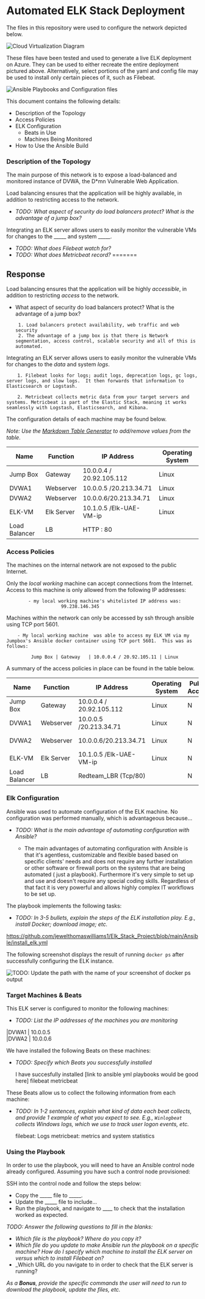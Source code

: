 # Automated ELK Stack Deployment

The files in this repository were used to configure the network depicted below.

![Cloud Virtualization Diagram](https://github.com/jewelthomaswilliams1/Elk_Stack_Project/tree/main/Diagram)

These files have been tested and used to generate a live ELK deployment on Azure. They can be used to either recreate the entire deployment pictured above. Alternatively, select portions of the yaml and config file may be used to install only certain pieces of it, such as Filebeat.

![Ansible Playbooks and Configuration files](https://github.com/jewelthomaswilliams1/Elk_Stack_Project/tree/main/Ansible)

This document contains the following details:
- Description of the Topology
- Access Policies
- ELK Configuration
  - Beats in Use
  - Machines Being Monitored
- How to Use the Ansible Build


### Description of the Topology

The main purpose of this network is to expose a load-balanced and monitored instance of DVWA, the D*mn Vulnerable Web Application.

Load balancing ensures that the application will be highly available, in addition to restricting access to the network.
- _TODO: What aspect of security do load balancers protect? What is the advantage of a jump box?_


Integrating an ELK server allows users to easily monitor the vulnerable VMs for changes to the _____ and system _____.
- _TODO: What does Filebeat watch for?_
- _TODO: What does Metricbeat record?_
=======

## Response ## 

Load balancing ensures that the application will be highly _accessible_, in addition to restricting _access_ to the network.

-  What aspect of security do load balancers protect? What is the advantage of a jump box?

		1. Load balancers protect availability, web traffic and web security 
		2. The advantage of a jump box is that there is Network segmentation, access control, scalable security and all of this is automated.


Integrating an ELK server allows users to easily monitor the vulnerable VMs for changes to the _data_ and system _logs_.

		1. Filebeat looks for logs; audit logs, deprecation logs, gc logs, server logs, and slow logs.  It then forwards that information to Elasticsearch or Logstash. 
			
		2. Metricbeat collects metric data from your target servers and systems. Metricbeat is part of the Elastic Stack, meaning it works seamlessly with Logstash, Elasticsearch, and Kibana. 


The configuration details of each machine may be found below.

_Note: Use the [Markdown Table Generator](http://www.tablesgenerator.com/markdown_tables) to add/remove values from the table_.

| Name     			| Function  | IP Address		 | Operating System |
|------------------------------	|---------- |-------------------------	 |------------------|
| Jump Box 			| Gateway   | 10.0.0.4 / 20.92.105.112	 | Linux            |
| DVWA1    			| Webserver | 10.0.0.5 /20.213.34.71     | Linux            |
| DVWA2    			| Webserver | 10.0.0.6/20.213.34.71  	 | Linux            |
| ELK-VM  			| Elk Server| 10.1.0.5 /Elk-UAE-VM-ip 	 | Linux            |
| Load Balancer			|LB	    | HTTP : 80


### Access Policies

The machines on the internal network are not exposed to the public Internet. 

Only the _local working_ machine can accept connections from the Internet. Access to this machine is only allowed from the following IP addresses:

			- my local working machine's whitelisted IP address was: 
						99.238.146.345

Machines within the network can only be accessed by ssh through ansible using TCP port 5601.

		- My local working machine  was able to access my ELK VM via my Jumpbox's Ansible docker container using TCP port 5601.  This was as follows:
	
			 Jump Box | Gateway   | 10.0.0.4 / 20.92.105.11 | Linux 

A summary of the access policies in place can be found in the table below.



| Name     			| Function  | IP Address		 | Operating System | Publically Accessible| Allowed IP Addresses|
|------------------------------	|---------- |-------------------------	 |------------------|------------------ |------------------------|
| Jump Box 			| Gateway   | 10.0.0.4 / 20.92.105.112	 | Linux            |N 	                |99.238.146.345 via SSH 22
| DVWA1    			| Webserver | 10.0.0.5 /20.213.34.71     | Linux            |N 	                |10.0.0.4 via SSH 22
| DVWA2    			| Webserver | 10.0.0.6/20.213.34.71  	 | Linux            |N 	                |10.0.0.4 vis SSH 22
| ELK-VM  			| Elk Server| 10.1.0.5 /Elk-UAE-VM-ip 	 | Linux            |N                  |99.238.146.345 via TCP 5601
| Load Balancer  		| LB	    |Redteam_LBR (Tcp/80)	 |		    |N			|99.238.146.345 via HTTP 80

### Elk Configuration

Ansible was used to automate configuration of the ELK machine. No configuration was performed manually, which is advantageous because...

- _TODO: What is the main advantage of automating configuration with Ansible?_

	- The main advantages of automating configuration with Ansible is that it's agentless, customizable and flexible based based on specific clients' needs and does not require any further installation or other software or firewall ports on the systems that are being automated ( just a playbook). Furthermore it's very simple to set up and use and doesn't require any special coding skills.  Regardless of that fact it is very powerful and allows highly complex IT workflows to be set up. 


The playbook implements the following tasks:

- _TODO: In 3-5 bullets, explain the steps of the ELK installation play. E.g., install Docker; download image; etc._

https://github.com/jewelthomaswilliams1/Elk_Stack_Project/blob/main/Ansible/install_elk.yml



 



The following screenshot displays the result of running `docker ps` after successfully configuring the ELK instance.

![TODO: Update the path with the name of your screenshot of docker ps output](Images/docker_ps_output.png)

### Target Machines & Beats
This ELK server is configured to monitor the following machines:
- _TODO: List the IP addresses of the machines you are monitoring_

|DVWA1    	| 10.0.0.5     
|DVWA2          | 10.0.0.6

We have installed the following Beats on these machines:
- _TODO: Specify which Beats you successfully installed_

	I have succesfully installed  [link to ansible yml playbooks would be good here]
	filebeat
	metricbeat

These Beats allow us to collect the following information from each machine:
- _TODO: In 1-2 sentences, explain what kind of data each beat collects, and provide 1 example of what you expect to see. E.g., `Winlogbeat` collects Windows logs, which we use to track user logon events, etc._

	filebeat: Logs
	metricbeat: metrics and system statistics


### Using the Playbook
In order to use the playbook, you will need to have an Ansible control node already configured. Assuming you have such a control node provisioned: 

SSH into the control node and follow the steps below:
- Copy the _____ file to _____.
- Update the _____ file to include...
- Run the playbook, and navigate to ____ to check that the installation worked as expected.

_TODO: Answer the following questions to fill in the blanks:_
- _Which file is the playbook? Where do you copy it?_
- _Which file do you update to make Ansible run the playbook on a specific machine? How do I specify which machine to install the ELK server on versus which to install Filebeat on?_
- _Which URL do you navigate to in order to check that the ELK server is running?

_As a **Bonus**, provide the specific commands the user will need to run to download the playbook, update the files, etc._
